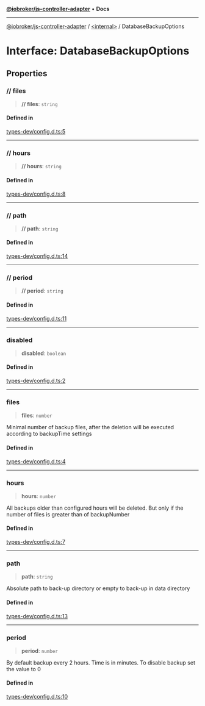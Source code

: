 [**@iobroker/js-controller-adapter**](../../README.md) • **Docs**

***

[@iobroker/js-controller-adapter](../../globals.md) / [\<internal\>](../README.md) / DatabaseBackupOptions

# Interface: DatabaseBackupOptions

## Properties

### // files

> **// files**: `string`

#### Defined in

[types-dev/config.d.ts:5](https://github.com/ioBroker/ioBroker.js-controller/blob/d7f4b912895e80ffd4c1cbb49decb1de7c0e8ca3/packages/types-dev/config.d.ts#L5)

***

### // hours

> **// hours**: `string`

#### Defined in

[types-dev/config.d.ts:8](https://github.com/ioBroker/ioBroker.js-controller/blob/d7f4b912895e80ffd4c1cbb49decb1de7c0e8ca3/packages/types-dev/config.d.ts#L8)

***

### // path

> **// path**: `string`

#### Defined in

[types-dev/config.d.ts:14](https://github.com/ioBroker/ioBroker.js-controller/blob/d7f4b912895e80ffd4c1cbb49decb1de7c0e8ca3/packages/types-dev/config.d.ts#L14)

***

### // period

> **// period**: `string`

#### Defined in

[types-dev/config.d.ts:11](https://github.com/ioBroker/ioBroker.js-controller/blob/d7f4b912895e80ffd4c1cbb49decb1de7c0e8ca3/packages/types-dev/config.d.ts#L11)

***

### disabled

> **disabled**: `boolean`

#### Defined in

[types-dev/config.d.ts:2](https://github.com/ioBroker/ioBroker.js-controller/blob/d7f4b912895e80ffd4c1cbb49decb1de7c0e8ca3/packages/types-dev/config.d.ts#L2)

***

### files

> **files**: `number`

Minimal number of backup files, after the deletion will be executed according to backupTime settings

#### Defined in

[types-dev/config.d.ts:4](https://github.com/ioBroker/ioBroker.js-controller/blob/d7f4b912895e80ffd4c1cbb49decb1de7c0e8ca3/packages/types-dev/config.d.ts#L4)

***

### hours

> **hours**: `number`

All backups older than configured hours will be deleted. But only if the number of files is greater than of backupNumber

#### Defined in

[types-dev/config.d.ts:7](https://github.com/ioBroker/ioBroker.js-controller/blob/d7f4b912895e80ffd4c1cbb49decb1de7c0e8ca3/packages/types-dev/config.d.ts#L7)

***

### path

> **path**: `string`

Absolute path to back-up directory or empty to back-up in data directory

#### Defined in

[types-dev/config.d.ts:13](https://github.com/ioBroker/ioBroker.js-controller/blob/d7f4b912895e80ffd4c1cbb49decb1de7c0e8ca3/packages/types-dev/config.d.ts#L13)

***

### period

> **period**: `number`

By default backup every 2 hours. Time is in minutes. To disable backup set the value to 0

#### Defined in

[types-dev/config.d.ts:10](https://github.com/ioBroker/ioBroker.js-controller/blob/d7f4b912895e80ffd4c1cbb49decb1de7c0e8ca3/packages/types-dev/config.d.ts#L10)
